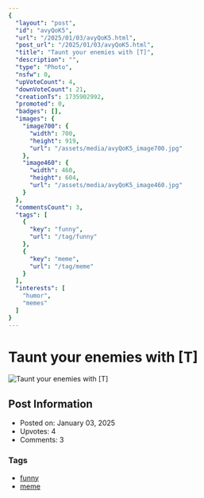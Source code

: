 ```yaml
---
{
  "layout": "post",
  "id": "avyQoK5",
  "url": "/2025/01/03/avyQoK5.html",
  "post_url": "/2025/01/03/avyQoK5.html",
  "title": "Taunt your enemies with [T]",
  "description": "",
  "type": "Photo",
  "nsfw": 0,
  "upVoteCount": 4,
  "downVoteCount": 21,
  "creationTs": 1735902992,
  "promoted": 0,
  "badges": [],
  "images": {
    "image700": {
      "width": 700,
      "height": 919,
      "url": "/assets/media/avyQoK5_image700.jpg"
    },
    "image460": {
      "width": 460,
      "height": 604,
      "url": "/assets/media/avyQoK5_image460.jpg"
    }
  },
  "commentsCount": 3,
  "tags": [
    {
      "key": "funny",
      "url": "/tag/funny"
    },
    {
      "key": "meme",
      "url": "/tag/meme"
    }
  ],
  "interests": [
    "humor",
    "memes"
  ]
}
---
```


# Taunt your enemies with [T]

![Taunt your enemies with [T]](/assets/media/avyQoK5_image700.jpg)

## Post Information

- Posted on: January 03, 2025
- Upvotes: 4
- Comments: 3

### Tags

- [funny](/tag/funny)
- [meme](/tag/meme)
